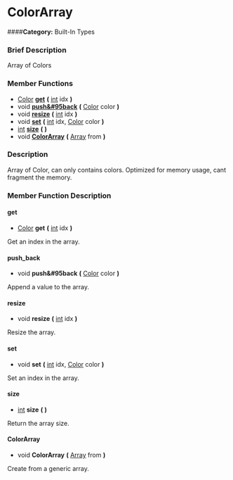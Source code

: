 #  ColorArray  
####**Category:** Built-In Types

###  Brief Description  
Array of Colors

###  Member Functions 
  * [Color](class_color)  **[get](#get)**  **(** [int](class_int) idx  **)**
  * void  **[push&#95back](#push_back)**  **(** [Color](class_color) color  **)**
  * void  **[resize](#resize)**  **(** [int](class_int) idx  **)**
  * void  **[set](#set)**  **(** [int](class_int) idx, [Color](class_color) color  **)**
  * [int](class_int)  **[size](#size)**  **(** **)**
  * void  **[ColorArray](#ColorArray)**  **(** [Array](class_array) from  **)**

###  Description  
Array of Color, can only contains colors. Optimized for memory usage, cant fragment the memory.

###  Member Function Description  

#### <a name="get">get</a>
  * [Color](class_color)  **get**  **(** [int](class_int) idx  **)**

Get an index in the array.

#### <a name="push_back">push_back</a>
  * void  **push&#95back**  **(** [Color](class_color) color  **)**

Append a value to the array.

#### <a name="resize">resize</a>
  * void  **resize**  **(** [int](class_int) idx  **)**

Resize the array.

#### <a name="set">set</a>
  * void  **set**  **(** [int](class_int) idx, [Color](class_color) color  **)**

Set an index in the array.

#### <a name="size">size</a>
  * [int](class_int)  **size**  **(** **)**

Return the array size.

#### <a name="ColorArray">ColorArray</a>
  * void  **ColorArray**  **(** [Array](class_array) from  **)**

Create from a generic array.
